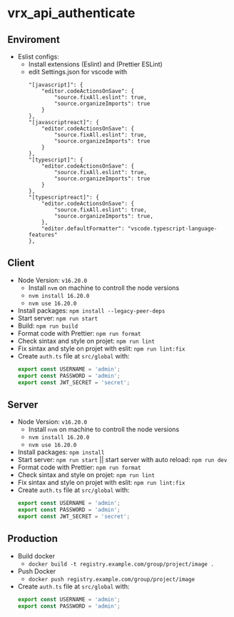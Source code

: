 # vrx_api_authenticate

## Enviroment

- Eslist configs:
  - Install extensions (Eslint) and (Prettier ESLint)
  - edit Settings.json for vscode with
    ```
    "[javascript]": {
        "editor.codeActionsOnSave": {
            "source.fixAll.eslint": true,
            "source.organizeImports": true
        }
    },
    "[javascriptreact]": {
        "editor.codeActionsOnSave": {
            "source.fixAll.eslint": true,
            "source.organizeImports": true
        }
    },
    "[typescript]": {
        "editor.codeActionsOnSave": {
            "source.fixAll.eslint": true,
            "source.organizeImports": true
        }
    },
    "[typescriptreact]": {
        "editor.codeActionsOnSave": {
            "source.fixAll.eslint": true,
            "source.organizeImports": true,
        },
        "editor.defaultFormatter": "vscode.typescript-language-features"
    },
    ```

## Client
- Node Version: `v16.20.0`
  - Install `nvm` on machine to controll the node versions
  - `nvm install 16.20.0`
  - `nvm use 16.20.0`
- Install packages:   `npm install --legacy-peer-deps`
- Start server: `npm run start`
- Build: `npm run build`
- Format code with Prettier: `npm run format`
- Check sintax and style on projet: `npm run lint`
- Fix sintax and style on projet with eslit: `npm run lint:fix`
- Create `auth.ts` file at `src/global` with:
    ```js
    export const USERNAME = 'admin';
    export const PASSWORD = 'admin';
    export const JWT_SECRET = 'secret';
    ```

## Server
- Node Version: `v16.20.0`
  - Install `nvm` on machine to controll the node versions
  - `nvm install 16.20.0`
  - `nvm use 16.20.0`
- Install packages:   `npm install`
- Start server: `npm run start` || start server with auto reload: `npm run dev`
- Format code with Prettier: `npm run format`
- Check sintax and style on projet: `npm run lint`
- Fix sintax and style on projet with eslit: `npm run lint:fix`
- Create `auth.ts` file at `src/global` with:
    ```js
    export const USERNAME = 'admin';
    export const PASSWORD = 'admin';
    export const JWT_SECRET = 'secret';
    ```
## Production

- Build docker
  - `docker build -t registry.example.com/group/project/image .`
- Push Docker
  - `docker push registry.example.com/group/project/image`
- Create `auth.ts` file at `src/global` with:
    ```js
    export const USERNAME = 'admin';
    export const PASSWORD = 'admin';
    ```